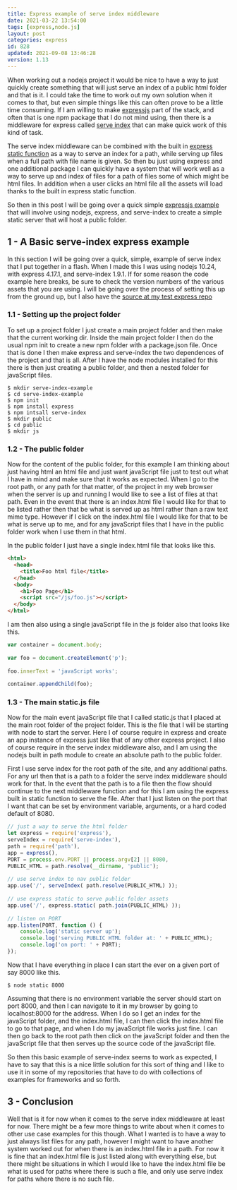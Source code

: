 ```yaml
---
title: Express example of serve index middleware
date: 2021-03-22 13:54:00
tags: [express,node.js]
layout: post
categories: express
id: 828
updated: 2021-09-08 13:46:28
version: 1.13
---
```


When working out a nodejs project it would be nice to have a way to just quickly create something that will just serve an index of a public html folder and that is it. I could take the time to work out my own solution when it comes to that, but even simple things like this can often prove to be a little time consuming. If I am willing to make [expressjs](https://expressjs.com/) part of the stack, and often that is one npm package that I do not mind using, then there is a middleware for express called [serve index](https://www.npmjs.com/package/serve-index) that can make quick work of this kind of task.

The serve index middleware can be combined with the built in [express static function](https://expressjs.com/en/starter/static-files.html) as a way to serve an index for a path, while serving up files when a full path with file name is given. So then bu just using express and one additional package I can quickly have a system that will work well as a way to serve up and index of files for a path of files some of which might be html files. In addition when a user clicks an html file all the assets will load thanks to the built in express static function.

So then in this post I will be going over a quick simple [expressjs example](/2019/04/30/express-example) that will involve using nodejs, express, and serve-index to create a simple static server that will host a public folder.

<!-- more -->

## 1 - A Basic serve-index express example

In this section I will be going over a quick, simple, example of serve index that I put together in a flash. When I made this I was using nodejs 10.24, with express 4.17.1, and serve-index 1.9.1. If for some reason the code example here breaks, be sure to check the version numbers of the various assets that you are using. I will be going over the process of setting this up from the ground up, but I also have the [source at my test express repo](https://github.com/dustinpfister/test_express/tree/master/demos/express-example-serve-index)

### 1.1 - Setting up the project folder

To set up a project folder I just create a main project folder and then make that the current working dir. Inside the main project folder I then do the usual npm init to create a new npm folder with a package.json file. Once that is done I then make express and serve-index the two dependences of the project and that is all. After I have the node modules installed for this there is then just creating a public folder, and then a nested folder for javaScript files.

```
$ mkdir serve-index-example
$ cd serve-index-example
$ npm init
$ npm install express
$ npm intsall serve-index
$ mkdir public
$ cd public
$ mkdir js
```

### 1.2 - The public folder

Now for the content of the public folder, for this example I am thinking about just having html an html file and just want javaScript file just to test out what I have in mind and make sure that it works as expected. When I go to the root path, or any path for that matter, of the project in my web browser when the server is up and running I would like to see a list of files at that path. Even in the event that there is an index.html file I would like for that to be listed rather then that be what is served up as html rather than a raw text mime type. However if I click on the index.html file I would like for that to be what is serve up to me, and for any javaScript files that I have in the public folder work when I use them in that html.

In the public folder I just have a single index.html file that looks like this.

```html
<html>
  <head>
    <title>Foo html file</title>
  </head>
  <body>
    <h1>Foo Page</h1>
    <script src="/js/foo.js"></script>
  </body>
</html>
```

I am then also using a single javaScript file in the js folder also that looks like this.

```js
var container = document.body;
 
var foo = document.createElement('p');
 
foo.innerText = 'javaScript works';
 
container.appendChild(foo);
```

### 1.3 - The main static.js file

Now for the main event javaScript file that I called static.js that I placed at the main root folder of the project folder. This is the file that I will be starting with node to start the server. Here I of course require in express and create an app instance of express just like that of any other express project. I also of course require in the serve index middleware also, and I am using the nodejs built in path module to create an absolute path to the public folder.

First I use serve index for the root path of the site, and any additional paths. For any url then that is a path to a folder the serve index middleware should work for that. In the event that the path is to a file then the flow should continue to the next middleware function and for this I am using the express built in static function to serve the file. After that I just listen on the port that I want that can be set by environment variable, arguments, or a hard coded default of 8080.

```js
// just a way to serve the html folder
let express = require('express'),
serveIndex = require('serve-index'),
path = require('path'),
app = express(),
PORT = process.env.PORT || process.argv[2] || 8080,
PUBLIC_HTML = path.resolve(__dirname, 'public');
 
// use serve index to nav public folder
app.use('/', serveIndex( path.resolve(PUBLIC_HTML) ));
 
// use express static to serve public folder assets
app.use('/', express.static( path.join(PUBLIC_HTML) ));
 
// listen on PORT
app.listen(PORT, function () {
    console.log('static server up');
    console.log('serving PUBLIC HTML folder at: ' + PUBLIC_HTML);
    console.log('on port: ' + PORT);
});
```

Now that I have everything in place I can start the ever on a given port of say 8000 like this.

```
$ node static 8000
```

Assuming that there is no environment variable the server should start on port 8000, and then I can navigate to it in my browser by going to localhost:8000 for the address. When I do so I get an index for the javaScript folder, and the index.html file, I can then click the index.html file to go to that page, and when I do my javaScript file works just fine. I can then go back to the root path then click on the javaScript folder and then the javaScript file that then serves up the source code of the javaScript file.

So then this basic example of serve-index seems to work as expected, I have to say that this is a nice little solution for this sort of thing and I like to use it in some of my repositories that have to do with collections of examples for frameworks and so forth.

## 3 - Conclusion

Well that is it for now when it comes to the serve index middleware at least for now. There might be a few more things to write about when it comes to other use case examples for this though. What I wanted is to have a way to just always list files for any path, however I might want to have another system worked out for when there is an index.html file in a path. For now it is fine that an index.html file is just listed along with everything else, but there might be situations in which I would like to have the index.html file be what is used for paths where there is such a file, and only use serve index for paths where there is no such file.


